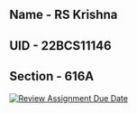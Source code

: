 ## Name - RS Krishna
## UID - 22BCS11146
## Section - 616A

[![Review Assignment Due Date](https://classroom.github.com/assets/deadline-readme-button-22041afd0340ce965d47ae6ef1cefeee28c7c493a6346c4f15d667ab976d596c.svg)](https://classroom.github.com/a/bmF5jbaq)

